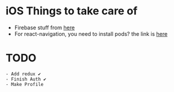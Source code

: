# iOS Things to take care of

 - Firebase stuff from [here]( https://rnfirebase.io/#3-ios-setup )
 - For react-navigation, you need to install pods? the link is [here](https://reactnavigation.org/docs/getting-started/)

# TODO

    - Add redux ✔
    - Finish Auth ✔ 
    - Make Profile